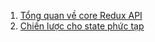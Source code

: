 1. [Tổng quan về  core Redux API](./intro-core-redux-api.md)
2. [Chiến lược cho state phức tạp](./strategies-for-complex-state.md)